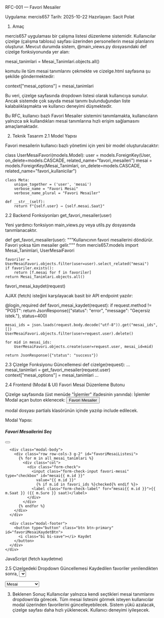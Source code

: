 RFC-001 — Favori Mesailer

Uygulama: mercis657
Tarih: 2025-10-22
Hazırlayan: Sacit Polat

1. Amaç

mercis657 uygulaması bir çalışma listesi düzenleme sistemidir.
Kullanıcılar çizelge (çalışma tablosu) sayfası üzerinden personellerin mesai planlarını oluşturur.
Mevcut durumda sistem, @main_views.py dosyasındaki def cizelge fonksiyonunda yer alan:

mesai_tanimlari = Mesai_Tanimlari.objects.all()

komutu ile tüm mesai tanımlarını çekmekte ve cizelge.html sayfasına şu şekilde göndermektedir:

context["mesai_options"] = mesai_tanimlari

Bu veri, çizelge sayfasında dropdown listesi olarak kullanıcıya sunulur.
Ancak sistemde çok sayıda mesai tanımı bulunduğundan liste kalabalıklaşmakta ve kullanıcı deneyimi düşmektedir.

Bu RFC, kullanıcı bazlı Favori Mesailer sistemini tanımlamakta, kullanıcıların yalnızca sık kullandıkları mesai tanımlarına hızlı erişim sağlamasını amaçlamaktadır.

2. Teknik Tasarım
2.1 Model Yapısı

Favori mesailerin kullanıcı bazlı yönetimi için yeni bir model oluşturulacaktır:

class UserMesaiFavori(models.Model):
    user = models.ForeignKey(User, on_delete=models.CASCADE, related_name="favori_mesaileri")
    mesai = models.ForeignKey(Mesai_Tanimlari, on_delete=models.CASCADE, related_name="favori_kullanicilar")

    class Meta:
        unique_together = ('user', 'mesai')
        verbose_name = "Favori Mesai"
        verbose_name_plural = "Favori Mesailer"

    def __str__(self):
        return f"{self.user} → {self.mesai.Saat}"

2.2 Backend Fonksiyonları
get_favori_mesailer(user)

Yeni yardımcı fonksiyon main_views.py veya utils.py dosyasında tanımlanacaktır.

def get_favori_mesailer(user):
    """Kullanıcının favori mesailerini döndürür. Favori yoksa tüm mesailer gelir."""
    from mercis657.models import Mesai_Tanimlari, UserMesaiFavori

    favoriler = UserMesaiFavori.objects.filter(user=user).select_related("mesai")
    if favoriler.exists():
        return [f.mesai for f in favoriler]
    return Mesai_Tanimlari.objects.all()

favori_mesai_kaydet(request)

AJAX (fetch) isteğini karşılayacak basit bir API endpoint yazılır:

@login_required
def favori_mesai_kaydet(request):
    if request.method != "POST":
        return JsonResponse({"status": "error", "message": "Geçersiz istek."}, status=400)

    mesai_ids = json.loads(request.body.decode("utf-8")).get("mesai_ids", [])
    UserMesaiFavori.objects.filter(user=request.user).delete()

    for mid in mesai_ids:
        UserMesaiFavori.objects.create(user=request.user, mesai_id=mid)

    return JsonResponse({"status": "success"})

2.3 Çizelge Fonksiyonu Güncellemesi
def cizelge(request):
    ...
    mesai_tanimlari = get_favori_mesailer(request.user)
    context["mesai_options"] = mesai_tanimlari
    ...

2.4 Frontend (Modal & UI)
Favori Mesai Düzenleme Butonu

Çizelge sayfasında (üst menüde "İşlemler" ifadesinin yanında):
<label class="form-label small fw-bold">İşlemler</label>
Modal açan buton eklenecek:
<button class="btn btn-outline-warning btn-sm" onclick="openFavoriMesaiModal()">
  <i class="bi bi-star"></i> Favori Mesailer
</button>

modal dosyası partials klasörünün içinde yazılıp include edilecek.

Modal Yapısı:
<div class="modal fade" id="favoriMesaiModal" tabindex="-1">
  <div class="modal-dialog modal-lg">
    <div class="modal-content">
      <div class="modal-header bg-light">
        <h5 class="modal-title">
          <i class="bi bi-star me-2"></i> Favori Mesailerini Seç
        </h5>
        <button type="button" class="btn-close" data-bs-dismiss="modal"></button>
      </div>

      <div class="modal-body">
        <div class="row row-cols-3 g-2" id="favoriMesaiListesi">
          {% for m in all_mesai_tanimlari %}
            <div class="col">
              <div class="form-check">
                <input class="form-check-input favori-mesai" type="checkbox" id="mesai{{ m.id }}"
                  value="{{ m.id }}"
                  {% if m.id in favori_ids %}checked{% endif %}>
                <label class="form-check-label" for="mesai{{ m.id }}">{{ m.Saat }} ({{ m.Sure }} saat)</label>
              </div>
            </div>
          {% endfor %}
        </div>
      </div>

      <div class="modal-footer">
        <button type="button" class="btn btn-primary" id="favoriMesaiKaydetBtn">
          <i class="bi bi-save"></i> Kaydet
        </button>
      </div>
    </div>
  </div>
</div>

JavaScript (fetch kaydetme)
<script>
function openFavoriMesaiModal() {
  new bootstrap.Modal(document.getElementById("favoriMesaiModal")).show();
}

document.getElementById("favoriMesaiKaydetBtn").addEventListener("click", function() {
  const secimler = Array.from(document.querySelectorAll(".favori-mesai:checked")).map(el => el.value);

  fetch("{% url 'mercis657:favori_mesai_kaydet' %}", {
    method: "POST",
    headers: {"X-CSRFToken": "{{ csrf_token }}"},
    body: JSON.stringify({mesai_ids: secimler})
  })
  .then(r => r.json())
  .then(data => {
    if (data.status === "success") {
      Swal.fire("Kaydedildi", "Favori mesaileriniz güncellendi.", "success").then(() => location.reload());
    } else {
      Swal.fire("Hata", data.message || "Kaydedilemedi", "error");
    }
  });
});
</script>

2.5 Çizelgedeki Dropdown Güncellemesi
Kaydedilen favoriler yenilendikten sonra, <select id="mesaiSelection"> içeriği backend’den gelen mesai_options listesini temel alır.

<select id="mesaiSelection" class="form-select" style="width: 110px;">
  <option value="">Mesai</option>
  {% for mesai in mesai_options %}
    <option value="mesai_{{ mesai.id }}">{{ mesai.Saat }}</option>
  {% endfor %}
</select>

3. Beklenen Sonuç
Kullanıcılar yalnızca kendi seçtikleri mesai tanımlarını dropdown’da görecek.
Tüm mesai listesini görmek isteyen kullanıcılar modal üzerinden favorilerini güncelleyebilecek.
Sistem yükü azalacak, çizelge sayfası daha hızlı yüklenecek.
Kullanıcı deneyimi iyileşecek.
